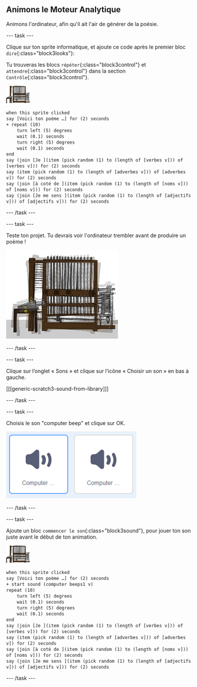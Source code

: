 ## Animons le Moteur Analytique

Animons l'ordinateur, afin qu'il ait l'air de générer de la poésie.

--- task ---

Clique sur ton sprite informatique, et ajoute ce code après le premier bloc `dire`{:class="block3looks"}:

Tu trouveras les blocs `répéter`{:class="block3control"} et `attendre`{:class="block3control"} dans la section `Contrôle`{:class="block3control"}.

![sprite de l'ordinateur](images/computer-sprite.png)

```blocks3
when this sprite clicked
say [Voici ton poème …] for (2) seconds
+ repeat (10)
    turn left (5) degrees
    wait (0.1) seconds
    turn right (5) degrees
    wait (0.1) seconds  
end
say (join [Je ](item (pick random (1) to (length of [verbes v])) of [verbes v])) for (2) seconds
say (item (pick random (1) to (length of [adverbes v])) of [adverbes v]) for (2) seconds
say (join [à coté de ](item (pick random (1) to (length of [noms v])) of [noms v])) for (2) seconds
say (join [Je me sens ](item (pick random (1) to (length of [adjectifs v])) of [adjectifs v])) for (2) seconds
```

--- /task ---

--- task ---

Teste ton projet. Tu devrais voir l'ordinateur trembler avant de produire un poème !

![sprite de l'ordinateur secouant d'avant en arrière](images/poetry-animate-test.png)

--- /task ---

--- task ---

Clique sur l’onglet « Sons » et clique sur l’icône « Choisir un son » en bas à gauche.

[[[generic-scratch3-sound-from-library]]]

--- /task ---

--- task ---

Choisis le son "computer beep" et clique sur OK.

![les deux bips sons dans la bibliothèque de sons](images/poetry-beeps.png)

--- /task ---

--- task ---

Ajoute un bloc `commencer le son`{:class="block3sound"}, pour jouer ton son juste avant le début de ton animation.

![sprite de l'ordinateur](images/computer-sprite.png)

```blocks3
when this sprite clicked
say [Voici ton poème …] for (2) seconds
+ start sound (computer beeps1 v)
repeat (10)
    turn left (5) degrees
    wait (0.1) seconds
    turn right (5) degrees
    wait (0.1) seconds  
end
say (join [Je ](item (pick random (1) to (length of [verbes v])) of [verbes v])) for (2) seconds
say (item (pick random (1) to (length of [adverbes v])) of [adverbes v]) for (2) seconds
say (join [à coté de ](item (pick random (1) to (length of [noms v])) of [noms v])) for (2) seconds
say (join [Je me sens ](item (pick random (1) to (length of [adjectifs v])) of [adjectifs v])) for (2) seconds
```

--- /task ---